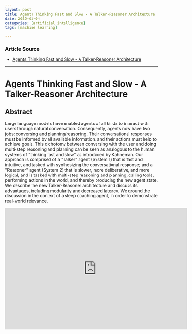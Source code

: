 ```yaml
---
layout: post
title: Agents Thinking Fast and Slow - A Talker-Reasoner Architecture
date: 2025-02-04
categories: [artificial intelligence]
tags: [machine learning]

---
```


### Article Source


* [Agents Thinking Fast and Slow - A Talker-Reasoner Architecture](https://www.youtube.com/watch?v=ygMmETyWYUE)

---


# Agents Thinking Fast and Slow - A Talker-Reasoner Architecture

## Abstract


Large language models have enabled agents of all kinds to interact with users through natural conversation. Consequently, agents now have two jobs: conversing and planning/reasoning. Their conversational responses must be informed by all available information, and their actions must help to achieve goals. This dichotomy between conversing with the user and doing multi-step reasoning and planning can be seen as analogous to the human systems of "thinking fast and slow" as introduced by Kahneman. Our approach is comprised of a "Talker" agent (System 1) that is fast and intuitive, and tasked with synthesizing the conversational response; and a "Reasoner" agent (System 2) that is slower, more deliberative, and more logical, and is tasked with multi-step reasoning and planning, calling tools, performing actions in the world, and thereby producing the new agent state. We describe the new Talker-Reasoner architecture and discuss its advantages, including modularity and decreased latency. We ground the discussion in the context of a sleep coaching agent, in order to demonstrate real-world relevance. 


<iframe width="600" height="400" src="https://www.youtube.com/embed/ygMmETyWYUE?si=BijSrENp-CCAuIWe" title="YouTube video player" frameborder="0" allow="accelerometer; autoplay; clipboard-write; encrypted-media; gyroscope; picture-in-picture; web-share" referrerpolicy="strict-origin-when-cross-origin" allowfullscreen></iframe>
